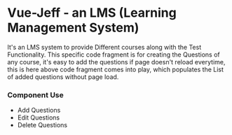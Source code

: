 # Vue-Jeff - an LMS (Learning Management System)
It's an LMS system to provide Different courses along with the Test Functionality. This specific code fragment is for creating the Questions of any course, it's easy to add the questions if page doesn't reload everytime, this is here above code fragment comes into play, which populates the List of added questions without page load.

### Component Use
* Add Questions
* Edit Questions
* Delete Questions



